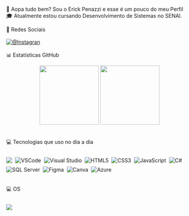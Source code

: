👋 Aopa tudo bem? Sou o Erick Penazzi e esse é um pouco do meu Perfil<br>
🎓 Atualmente estou cursando Desenvolvimento de Sistemas no SENAI.

📱 Redes Sociais
<br>
<br>
[![@Instagran](https://img.shields.io/badge/Instagram-E4405F?style=for-the-badge&logo=instagram&logoColor=white)](https://www.instagram.com/eo.erick07/)
<br>
<br>
📊 Estatísticas GitHub
<div align="center"> <img height="160em" src="https://github-readme-stats.vercel.app/api?username=ErickPenazzi07&show_icons=true&theme=dracula&hide_border=true"/> <img height="160em" src="https://github-readme-stats.vercel.app/api/top-langs/?username=ErickPenazzi07&layout=compact&theme=dracula&hide_border=true"/> </div>
<br>
<br>
💻 Tecnologias que uso no dia a dia
<br>
<br>
<div style="display: flex; flex-wrap: wrap; gap: 8px; margin-top: 10px;"> <img src="https://img.shields.io/badge/react-%2320232a.svg?style=for-the-badge&logo=react&logoColor=%2361DAFB" /> <img src="https://img.shields.io/badge/Visual%20Studio%20Code-0078d7.svg?style=for-the-badge&logo=visual-studio-code&logoColor=white" alt="VSCode"/> <img src="https://img.shields.io/badge/Visual%20Studio-5C2D91.svg?style=for-the-badge&logo=visual-studio&logoColor=white" alt="Visual Studio"/> <img src="https://img.shields.io/badge/HTML5-E34F26?style=for-the-badge&logo=html5&logoColor=white" alt="HTML5"/> <img src="https://img.shields.io/badge/CSS3-1572B6?style=for-the-badge&logo=css3&logoColor=white" alt="CSS3"/> <img src="https://img.shields.io/badge/JavaScript-F7DF1E?style=for-the-badge&logo=javascript&logoColor=black" alt="JavaScript"/> <img src="https://img.shields.io/badge/C%23-239120?style=for-the-badge&logo=csharp&logoColor=white" alt="C#"/> <img src="https://img.shields.io/badge/Microsoft%20SQL%20Server-CC2927?style=for-the-badge&logo=microsoft%20sql%20server&logoColor=white" alt="SQL Server"/> <img src="https://img.shields.io/badge/figma-F24E1E.svg?style=for-the-badge&logo=figma&logoColor=white" alt="Figma"/> <img src="https://img.shields.io/badge/Canva-00C4CC.svg?style=for-the-badge&logo=Canva&logoColor=white" alt="Canva"/> <img src="https://img.shields.io/badge/azure-0072C6.svg?style=for-the-badge&logo=microsoftazure&logoColor=white" alt="Azure"/> </div>
<br>
<br>
💻 OS
<br>
<br>
<div style="display: flex; flex-wrap: wrap; gap: 8px; margin-top: 10px;"> <img src="https://img.shields.io/badge/Windows_11-0078d4?style=for-the-badge&logo=windows-11&logoColor=white"> 

</div>
